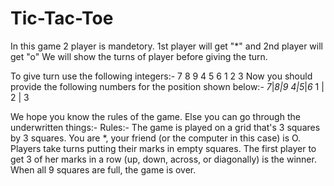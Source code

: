 # Tic-Tac-Toe
In this game 2 player is mandetory.
1st player will get "*" and 2nd player will get "o"
We will show the turns of player before giving the turn.

To give turn use the following integers:-
          7 8 9
          4 5 6
          1 2 3
Now you should provide the following numbers for the position shown below:-
       _7_|__8_|_9_
       _4_|_5__|_6_
        1 |  2 | 3

We hope you know the rules of the game. Else you can go through the underwritten things:-
Rules:-
The game is played on a grid that's 3 squares by 3 squares.
You are *, your friend (or the computer in this case) is O. Players take turns putting their marks in empty squares.
The first player to get 3 of her marks in a row (up, down, across, or diagonally) is the winner.
When all 9 squares are full, the game is over.

